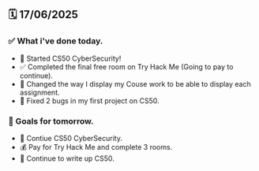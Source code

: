 ## 🗓️ 17/06/2025

### ✅ What i've done today.
- 🔐 Started CS50 CyberSecurity!
- ✅ Completed the final free room on Try Hack Me (Going to pay to continue).
- 📕 Changed the way I display my Couse work to be able to display each assignment.
- 👾 Fixed 2 bugs in my first project on CS50.

### 🎯 Goals for tomorrow.
- 🔐 Contiue CS50 CyberSecurity.
- 💰 Pay for Try Hack Me and complete 3 rooms.
- 📕 Continue to write up CS50. 
